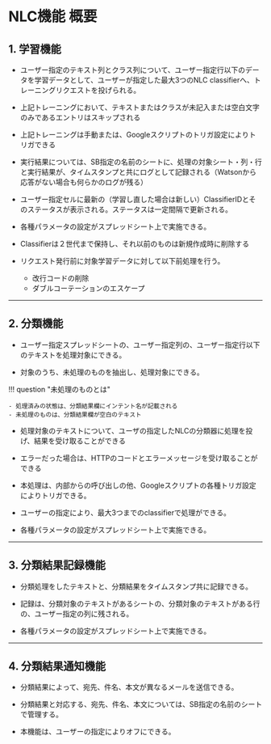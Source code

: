# NLC機能 概要

## 1. 学習機能

- ユーザー指定のテキスト列とクラス列について、ユーザー指定行以下のデータを学習データとして、ユーザーが指定した最大3つのNLC classifierへ、トレーニングリクエストを投げられる。

- 上記トレーニングにおいて、テキストまたはクラスが未記入または空白文字のみであるエントリはスキップされる

- 上記トレーニングは手動または、Googleスクリプトのトリガ設定によりトリガできる

- 実行結果については、SB指定の名前のシートに、処理の対象シート・列・行と実行結果が、タイムスタンプと共にログとして記録される（Watsonから応答がない場合も何らかのログが残る）

- ユーザー指定セルに最新の（学習し直した場合は新しい）ClassifierIDとそのステータスが表示される。ステータスは一定間隔で更新される。

- 各種パラメータの設定がスプレッドシート上で実施できる。

- Classifierは２世代まで保持し、それ以前のものは新規作成時に削除する

- リクエスト発行前に対象学習データに対して以下前処理を行う。

	- 改行コードの削除
	- ダブルコーテーションのエスケープ

---


## 2. 分類機能

- ユーザー指定スプレッドシートの、ユーザー指定列の、ユーザー指定行以下のテキストを処理対象にできる。

- 対象のうち、未処理のものを抽出し、処理対象にできる。

!!! question "未処理のものとは"

	- 処理済みの状態は、分類結果欄にインテント名が記載される
	- 未処理のものは、分類結果欄が空白のテキスト


- 処理対象のテキストについて、ユーザの指定したNLCの分類器に処理を投げ、結果を受け取ることができる

- エラーだった場合は、HTTPのコードとエラーメッセージを受け取ることができる

- 本処理は、内部からの呼び出しの他、Googleスクリプトの各種トリガ設定によりトリガできる。

- ユーザーの指定により、最大3つまでのclassifierで処理ができる。

- 各種パラメータの設定がスプレッドシート上で実施できる。

---

## 3. 分類結果記録機能

- 分類処理をしたテキストと、分類結果をタイムスタンプ共に記録できる。

- 記録は、分類対象のテキストがあるシートの、分類対象のテキストがある行の、ユーザー指定の列に残される。

- 各種パラメータの設定がスプレッドシート上で実施できる。

---

## 4. 分類結果通知機能

- 分類結果によって、宛先、件名、本文が異なるメールを送信できる。

- 分類結果と対応する、宛先、件名、本文については、SB指定の名前のシートで管理する。

- 本機能は、ユーザーの指定によりオフにできる。

